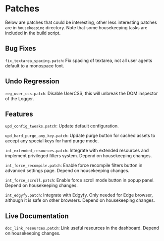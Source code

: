 # Patches

Below are patches that could be interesting, other less interesting patches
are in `housekeeping` directory. Note that some housekeeping tasks are
included in the build script.

## Bug Fixes

`fix_textarea_spacing.patch`: Fix spacing of textarea, not all user agents
default to a monospace font.

## Undo Regression

`reg_user_css.patch`: Disable UserCSS, this will unbreak the DOM inspector of
the Logger.

## Features

`upd_config_tweaks.patch`: Update default configuration.

`upd_hard_purge_any_key.patch`: Update purge button for cached assets to accept
any special keys for hard purge mode.

`int_extended_resources.patch`: Integrate with extended resources and implement
privileged filters system. Depend on housekeeping changes.

`int_force_recompile.patch`: Enable force recompile filters button in advanced
settings page. Depend on housekeeping changes.

`int_force_scroll.patch`: Enable force scroll mode button in popup panel.
Depend on housekeeping changes.

`int_edgyfy.patch`: Integrate with Edgyfy. Only needed for Edge browser,
although it is safe on other browsers. Depend on housekeeping changes.

## Live Documentation

`doc_link_resources.patch`: Link useful resources in the dashboard. Depend on
housekeeping changes.
